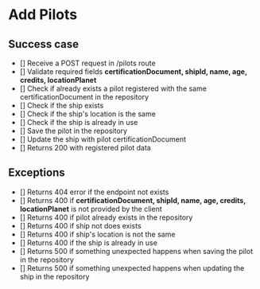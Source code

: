 # Add Pilots

## Success case
- [] Receive a POST request in /pilots route
- [] Validate required fields **certificationDocument, shipId, name, age, credits, locationPlanet**
- [] Check if already exists a pilot registered with the same certificationDocument in the repository
- [] Check if the ship exists
- [] Check if the ship's location is the same
- [] Check if the ship is already in use
- [] Save the pilot in the repository
- [] Update the ship with pilot certificationDocument
- [] Returns 200 with registered pilot data

## Exceptions
- [] Returns 404 error if the endpoint not exists
- [] Returns 400 if **certificationDocument, shipId, name, age, credits, locationPlanet** is not provided by the client
- [] Returns 400 if pilot already exists in the repository
- [] Returns 400 if ship not does exists
- [] Returns 400 if ship's location is not the same
- [] Returns 400 if the ship is already in use
- [] Returns 500 if something unexpected happens when saving the pilot in the repository
- [] Returns 500 if something unexpected happens when updating the ship in the repository